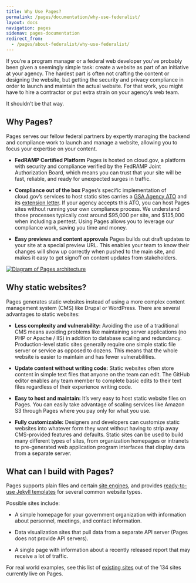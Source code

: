 ```yaml
---
title: Why Use Pages?
permalink: /pages/documentation/why-use-federalist/
layout: docs
navigation: pages
sidenav: pages-documentation
redirect_from:
  - /pages/about-federalist/why-use-federalist/
---
```


If you’re a program manager or a federal web developer you’ve probably been given a seemingly simple task: create a website as part of an initiative at your agency. The hardest part is often not crafting the content or designing the website, but getting the security and privacy compliance in order to launch and maintain the actual website. For that work, you might have to hire a contractor or put extra strain on your agency’s web team.

It shouldn’t be that way.

## Why Pages?

Pages serves our fellow federal partners by expertly managing the backend and compliance work to launch and manage a website, allowing you to focus your expertise on your content.

- **FedRAMP Certified Platform** Pages is hosted on cloud.gov, a platform with security and compliance verified by the FedRAMP Joint Authorization Board, which means you can trust that your site will be fast, reliable, and ready for unexpected surges in traffic.

- **Compliance out of the box** Pages’s specific implementation of cloud.gov’s services to host static sites carries a [GSA Agency ATO]({{site.baseurl}}/assets/pages/documents/Pages-Compliance-Memo.pdf) and its [extension letter]({{site.baseurl}}/assets/pages/documents/Pages-ATO-Extension-Letter.pdf). If your agency accepts this <span data-term="ATO" class="term">ATO</span>, you can host Pages sites without running your own compliance process. We understand those processes typically cost around $95,000 per site, and $135,000 when including a pentest. Using Pages allows you to leverage our compliance work, saving you time and money.

- **Easy previews and content approvals** Pages builds out draft updates to your site at a special preview URL. This enables your team to know their changes will show up correctly when pushed to the main site, and makes it easy to get signoff on content updates from stakeholders.

[![Diagram of Pages architecture]({{site.baseurl}}/assets/pages/images/how-federalist-works-diagram.png)]({{site.baseurl}}/assets/pages/documents/how-federalist-works-diagram.pdf)

## Why static websites?

Pages generates static websites instead of using a more complex content management system (CMS) like Drupal or WordPress. There are several advantages to static websites:

- **Less complexity and vulnerability:** Avoiding the use of a traditional CMS means avoiding problems like maintaining  server applications (no PHP or Apache / IIS) in addition to database scaling and redundancy. Production-level static sites generally require one simple static file server or service as opposed to dozens. This means that the whole website is easier to maintain and has fewer vulnerabilities.

- **Update content without writing code:** Static websites often store content in simple text files that anyone on the team can edit. The GitHub editor enables any team member to complete basic edits to their text files regardless of their experience writing code.

- **Easy to host and maintain:** It’s very easy to host static website files on Pages. You can easily take advantage of scaling services like Amazon S3 through Pages where you pay only for what you use.

- **Fully customizable:** Designers and developers can customize static websites into whatever form they want without having to strip away CMS-provided features and defaults. Static sites can be used to build many different types of sites, from organization homepages or intranets to pre-generated web application program interfaces that display data from a separate server.

## What can I build with Pages?

Pages supports plain files and certain [site engines]({{site.baseurl}}/pages/documentation/supported-site-engines), and provides [ready-to-use Jekyll templates]({{site.baseurl}}/pages/documentation/templates/) for several common website types.

Possible sites include:

- A simple homepage for your government organization with information about personnel, meetings, and contact information.

- Data visualization sites that pull data from a separate API server (Pages does not provide API servers).

- A single page with information about a recently released report that may receive a lot of traffic.

For real world examples, see this list of [existing sites]({{site.baseurl}}/pages/success-stories) out of the 134 sites currently live on Pages.
